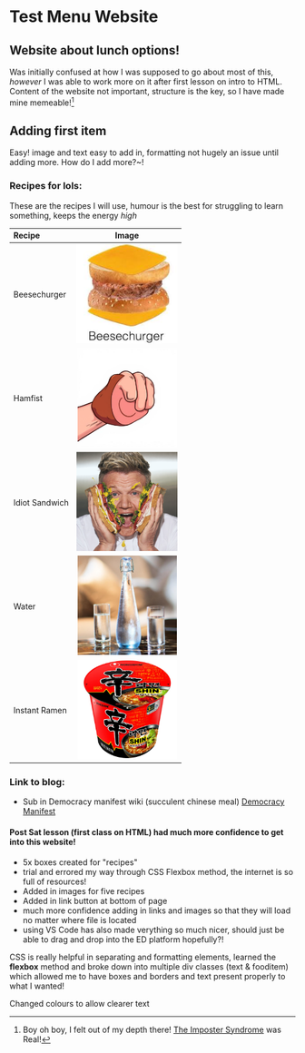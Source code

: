 # Test Menu Website

## Website about lunch options!
[this should be hidden but also to test ssh uploads]:#

Was initially confused at how I was supposed to go about most of this, *however* I was able to work more on it after first lesson on intro to HTML.
Content of the website not important, structure is the key, so I have made mine memeable![^note]

## Adding first item 
Easy! image and text easy to add in, formatting not hugely an issue until adding more.
How do I add more?~!

### Recipes for lols:
These are the recipes I will use, humour is the best for struggling to learn something, keeps the energy *high*
<!-- ![An AI generated image of a hamfist lol](./assets/images/hamfisty.jpg "Hamfist") This image was huge so I changed to using html here-->
<!--decided to make a table to illustrate more clearly, will this actually make a table? Lets find out!-->
|  Recipe     |  Image     |
|:----------  |:----------:|
|Beesechurger |<img src="./assets/images/beese.jpg" height ="175px" alt="beesechurger" >|
|Hamfist  |<img src="./assets/images/hamfisty.jpg" height="175px">|
| Idiot Sandwich | <img src="./assets/images/gordonramsey.png" height="175px">|
| Water | <img src="./assets/images/water.jpg" height="175px">|
| Instant Ramen | <img src="./assets/images/ramen.jpg" height="175px">|

### Link to blog:
- Sub in Democracy manifest wiki (succulent chinese meal)
[Democracy Manifest][demolink]

#### Post Sat lesson (first class on HTML) had much more confidence to get into this website!
- 5x boxes created for "recipes"
- trial and errored my way through CSS Flexbox method, the internet is so full of resources!
- Added in images for five recipes
- Added in link button at bottom of page
- much more confidence adding in links and images so that they will load no matter where file is located
- using VS Code has also made verything so much nicer, should just be able to drag and drop into the ED platform hopefully?!

CSS is really helpful in separating and formatting elements, learned the **flexbox** method and broke down into multiple div classes (text & fooditem) which allowed me to have boxes and borders and text present properly to what I wanted!

Changed colours to allow clearer text

[demolink]:("https://en.wikipedia.org/wiki/Democracy_Manifest")

[^note]:Boy oh boy, I felt out of my depth there! [The Imposter Syndrome](https://en.wikipedia.org/wiki/Impostor_syndrome) was Real!  
